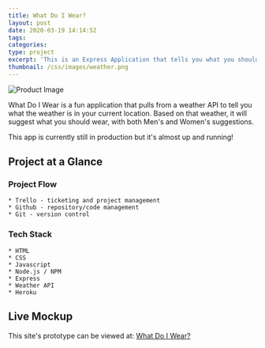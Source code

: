 ```yaml
---
title: What Do I Wear?
layout: post
date: 2020-03-19 14:14:52
tags:
categories:
type: project
excerpt: 'This is an Express Application that tells you what you should wear in your location based on the weather.'
thumbnail: /css/images/weather.png
---
```

![Product Image](/css/images/weather.png "Site Excerpt")

What Do I Wear is a fun application that pulls from a weather API to tell you what the weather is in your current location. Based on that weather, it will suggest what you should wear, with both Men's and Women's suggestions. 

This app is currently still in production but it's almost up and running!

## Project at a Glance

### Project Flow
    * Trello - ticketing and project management
    * Github - repository/code management
    * Git - version control

### Tech Stack
    * HTML
    * CSS
    * Javascript
    * Node.js / NPM
    * Express
    * Weather API
    * Heroku

## Live Mockup 
This site's prototype can be viewed at: [What Do I Wear?](https://what-do-i-wear.herokuapp.com) 